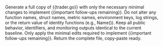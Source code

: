 Generate a full copy of {{trader.go}} with only the necessary minimal changes to implement {{important follow-ups remaining}}. Do not alter any function names, struct names, metric names, environment keys, log strings, or the return value of identity functions (e.g., Name()). Keep all public behavior, identifiers, and monitoring outputs identical to the current baseline. Only apply the minimal edits required to implement {{important follow-ups remaining}}. Return the complete file, copy-paste ready.